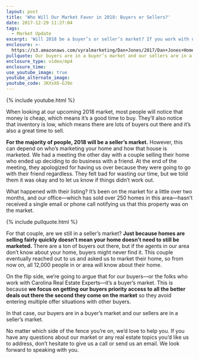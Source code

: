 ```yaml
---
layout: post
title: 'Who Will Our Market Favor in 2018: Buyers or Sellers?'
date: 2017-12-29 11:27:04
tags:
  - Market Update
excerpt: 'Will 2018 be a buyer’s or seller’s market? If you work with us, it’s both.'
enclosure: >-
  https://s3.amazonaws.com/vyralmarketing/Dan+Jones/2017/Dan+Jones+Home+Selling+Team-+2018+Market+Update.mp4
pullquote: Our buyers are in a buyer’s market and our sellers are in a seller’s market.
enclosure_type: video/mp4
enclosure_time:
use_youtube_image: true
youtube_alternate_image:
youtube_code: JKXsX6-GJ9o
---
```



{% include youtube.html %}

When looking at our upcoming 2018 market, most people will notice that money is cheap, which means it’s a good time to buy. They’ll also notice that inventory is low, which means there are lots of buyers out there and it’s also a great time to sell.&nbsp;

**For the majority of people, 2018 will be a seller’s market.** However, this can depend on who’s marketing your home and how that house is marketed. We had a meeting the other day with a couple selling their home who ended up deciding to do business with a friend. At the end of the meeting, they apologized for having us over because they were going to go with their friend regardless. They felt bad for wasting our time, but we told them it was okay and to let us know if things didn’t work out.&nbsp;

What happened with their listing? It’s been on the market for a little over two months, and our office—which has sold over 250 homes in this area—hasn’t received a single email or phone call notifying us that this property was on the market.

{% include pullquote.html %}

For that couple, are we still in a seller’s market? **Just because homes are selling fairly quickly doesn’t mean your home doesn’t need to still be marketed.** There are a ton of buyers out there, but if the agents in our area don’t know about your home, buyers might never find it. This couple eventually reached out to us and asked us to market their home, so from now on, all 12,000 people in or area will know about their home.&nbsp;

On the flip side, we’re going to argue that for our buyers—or the folks who work with Carolina Real Estate Experts—it’s a buyer’s market. This is because **we focus on getting our buyers priority access to all the better deals out there the second they come on the market** so they avoid entering multiple offer situations with other buyers.&nbsp;

In that case, our buyers are in a buyer’s market and our sellers are in a seller’s market.&nbsp;

No matter which side of the fence you’re on, we’d love to help you. If you have any questions about our market or any real estate topics you’d like us to address, don’t hesitate to give us a call or send us an email. We look forward to speaking with you.